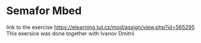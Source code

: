 # Semafor Mbed
link to the exercise https://elearning.tul.cz/mod/assign/view.php?id=565295
This exersice was done together with Ivanov Dmitrii
